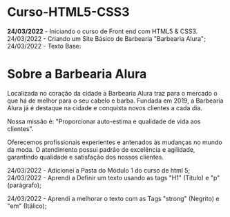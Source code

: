# Curso-HTML5-CSS3
<strong>24/03/2022</strong> - Iniciando o curso de Front end com HTML5 & CSS3.
24/03/2022 - Criando um Site Básico de Barbearia "Barbearia Alura";
24/03/2022 - Texto Base:
<h1> Sobre a Barbearia Alura </h1>

<p>Localizada no coração da cidade a Barbearia Alura traz para o mercado o que há de melhor para o seu cabelo e barba. Fundada em 2019, a Barbearia Alura já é destaque na cidade e conquista novos clientes a cada dia.</p>

<p>Nossa missão é: "Proporcionar auto-estima e qualidade de vida aos clientes".</p>

<p>Oferecemos profissionais experientes e antenados às mudanças no mundo da moda. O atendimento possui padrão de excelência e agilidade, garantindo qualidade e satisfação dos nossos clientes.</p>

24/03/2022 - Adicionei a Pasta do Módulo 1 do curso de html 5;
24/03/2022 - Aprendi a Definir um texto usando as tags "H1" (Título) e "p" (parágrafo);

24/03/2022 - Aprendi a melhorar o texto com as Tags "strong" (Negrito) e "em" (Itálico);

